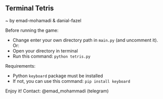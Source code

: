 ## Terminal Tetris
~ by emad-mohamadi & danial-fazel

Before running the game:
- Change enter your own directory path in `main.py` (and uncomment it).
Or:
- Open your directory in terminal
- Run this command:
    `python tetris.py`

Requirements:
- Python `keyboard` package must be installed
- If not, you can use this command:
    `pip install keyboard`

Enjoy it!
Contact: @emad_mohammadi (telegram)
